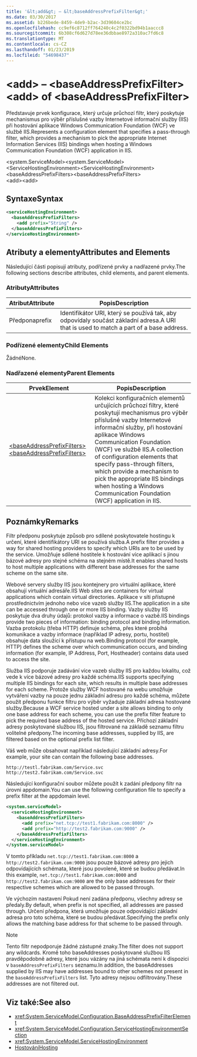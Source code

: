 ```yaml
---
title: '&lt;add&gt; – &lt;baseAddressPrefixFilter&gt;'
ms.date: 03/30/2017
ms.assetid: b226bede-8459-4de9-b2ac-3d39604ce2bc
ms.openlocfilehash: cc9ef6c8712ff764240c4c2f0322bd94b1aaccc8
ms.sourcegitcommit: 6b308cf6d627d78ee36dbbae8972a310ac7fd6c8
ms.translationtype: MT
ms.contentlocale: cs-CZ
ms.lasthandoff: 01/23/2019
ms.locfileid: "54698437"
---
```

# <a name="ltaddgt-of-ltbaseaddressprefixfiltergt"></a><span data-ttu-id="df503-102">&lt;add&gt; – &lt;baseAddressPrefixFilter&gt;</span><span class="sxs-lookup"><span data-stu-id="df503-102">&lt;add&gt; of &lt;baseAddressPrefixFilter&gt;</span></span>
<span data-ttu-id="df503-103">Představuje prvek konfigurace, který určuje průchozí filtr, který poskytuje mechanismus pro výběr příslušné vazby Internetové informační služby (IIS) při hostování aplikace Windows Communication Foundation (WCF) ve službě IIS.</span><span class="sxs-lookup"><span data-stu-id="df503-103">Represents a configuration element that specifies a pass-through filter, which provides a mechanism to pick the appropriate Internet Information Services (IIS) bindings when hosting a Windows Communication Foundation (WCF) application in IIS.</span></span>  
  
 <span data-ttu-id="df503-104">\<system.ServiceModel></span><span class="sxs-lookup"><span data-stu-id="df503-104">\<system.ServiceModel></span></span>  
<span data-ttu-id="df503-105">\<ServiceHostingEnvironment></span><span class="sxs-lookup"><span data-stu-id="df503-105">\<ServiceHostingEnvironment></span></span>  
<span data-ttu-id="df503-106">\<baseAddressPrefixFilters></span><span class="sxs-lookup"><span data-stu-id="df503-106">\<baseAddressPrefixFilters></span></span>  
<span data-ttu-id="df503-107">\<add></span><span class="sxs-lookup"><span data-stu-id="df503-107">\<add></span></span>  
  
## <a name="syntax"></a><span data-ttu-id="df503-108">Syntaxe</span><span class="sxs-lookup"><span data-stu-id="df503-108">Syntax</span></span>  
  
```xml  
<serviceHostingEnvironment>
  <baseAddressPrefixFilters>
    <add prefix="String" />
  </baseAddressPrefixFilters>
</serviceHostingEnvironment>
```  
  
## <a name="attributes-and-elements"></a><span data-ttu-id="df503-109">Atributy a elementy</span><span class="sxs-lookup"><span data-stu-id="df503-109">Attributes and Elements</span></span>  
 <span data-ttu-id="df503-110">Následující části popisují atributy, podřízené prvky a nadřazené prvky.</span><span class="sxs-lookup"><span data-stu-id="df503-110">The following sections describe attributes, child elements, and parent elements.</span></span>  
  
### <a name="attributes"></a><span data-ttu-id="df503-111">Atributy</span><span class="sxs-lookup"><span data-stu-id="df503-111">Attributes</span></span>  
  
|<span data-ttu-id="df503-112">Atribut</span><span class="sxs-lookup"><span data-stu-id="df503-112">Attribute</span></span>|<span data-ttu-id="df503-113">Popis</span><span class="sxs-lookup"><span data-stu-id="df503-113">Description</span></span>|  
|---------------|-----------------|  
|<span data-ttu-id="df503-114">Předpona</span><span class="sxs-lookup"><span data-stu-id="df503-114">prefix</span></span>|<span data-ttu-id="df503-115">Identifikátor URI, který se používá tak, aby odpovídaly součást základní adresa.</span><span class="sxs-lookup"><span data-stu-id="df503-115">A URI that is used to match a part of a base address.</span></span>|  
  
### <a name="child-elements"></a><span data-ttu-id="df503-116">Podřízené elementy</span><span class="sxs-lookup"><span data-stu-id="df503-116">Child Elements</span></span>  
 <span data-ttu-id="df503-117">Žádné</span><span class="sxs-lookup"><span data-stu-id="df503-117">None.</span></span>  
  
### <a name="parent-elements"></a><span data-ttu-id="df503-118">Nadřazené elementy</span><span class="sxs-lookup"><span data-stu-id="df503-118">Parent Elements</span></span>  
  
|<span data-ttu-id="df503-119">Prvek</span><span class="sxs-lookup"><span data-stu-id="df503-119">Element</span></span>|<span data-ttu-id="df503-120">Popis</span><span class="sxs-lookup"><span data-stu-id="df503-120">Description</span></span>|  
|-------------|-----------------|  
|[<span data-ttu-id="df503-121">\<baseAddressPrefixFilters></span><span class="sxs-lookup"><span data-stu-id="df503-121">\<baseAddressPrefixFilters></span></span>](../../../../../docs/framework/configure-apps/file-schema/wcf/baseaddressprefixfilters.md)|<span data-ttu-id="df503-122">Kolekci konfiguračních elementů určujících průchozí filtry, které poskytují mechanismus pro výběr příslušné vazby Internetové informační služby, při hostování aplikace Windows Communication Foundation (WCF) ve službě IIS.</span><span class="sxs-lookup"><span data-stu-id="df503-122">A collection of configuration elements that specify pass-through filters, which provide a mechanism to pick the appropriate IIS bindings when hosting a Windows Communication Foundation (WCF) application in IIS.</span></span>|  
  
## <a name="remarks"></a><span data-ttu-id="df503-123">Poznámky</span><span class="sxs-lookup"><span data-stu-id="df503-123">Remarks</span></span>  
 <span data-ttu-id="df503-124">Filtr předponu poskytuje způsob pro sdílené poskytovatele hostingu k určení, které identifikátory URI se používá služba.</span><span class="sxs-lookup"><span data-stu-id="df503-124">A prefix filter provides a way for shared hosting providers to specify which URIs are to be used by the service.</span></span> <span data-ttu-id="df503-125">Umožňuje sdílené hostitele k hostování více aplikací s jinou bázové adresy pro stejné schéma na stejném místě.</span><span class="sxs-lookup"><span data-stu-id="df503-125">It enables shared hosts to host multiple applications with different base addresses for the same scheme on the same site.</span></span>  
  
 <span data-ttu-id="df503-126">Webové servery služby IIS jsou kontejnery pro virtuální aplikace, které obsahují virtuální adresáře.</span><span class="sxs-lookup"><span data-stu-id="df503-126">IIS Web sites are containers for virtual applications which contain virtual directories.</span></span> <span data-ttu-id="df503-127">Aplikace v síti přístupné prostřednictvím jednoho nebo více vazeb služby IIS.</span><span class="sxs-lookup"><span data-stu-id="df503-127">The application in a site can be accessed through one or more IIS binding.</span></span> <span data-ttu-id="df503-128">Vazby služby IIS poskytuje dva druhy údajů: protokol vazby a informace o vazbě.</span><span class="sxs-lookup"><span data-stu-id="df503-128">IIS bindings provide two pieces of information: binding protocol and binding information.</span></span> <span data-ttu-id="df503-129">Vazba protokolu (třeba HTTP) definuje schéma, přes které probíhá komunikace a vazby informace (například IP adresy, portu, hostitel) obsahuje data sloužící k přístupu na web.</span><span class="sxs-lookup"><span data-stu-id="df503-129">Binding protocol (for example, HTTP) defines the scheme over which communication occurs, and binding information (for example, IP Address, Port, Hostheader) contains data used to access the site.</span></span>  
  
 <span data-ttu-id="df503-130">Služba IIS podporuje zadávání více vazeb služby IIS pro každou lokalitu, což vede k více bázové adresy pro každé schéma.</span><span class="sxs-lookup"><span data-stu-id="df503-130">IIS supports specifying multiple IIS bindings for each site, which results in multiple base addresses for each scheme.</span></span> <span data-ttu-id="df503-131">Protože služby WCF hostované na webu umožňuje vytváření vazby na pouze jednu základní adresu pro každé schéma, můžete použít předponu funkce filtru pro výběr vyžaduje základní adresa hostované služby.</span><span class="sxs-lookup"><span data-stu-id="df503-131">Because a WCF service hosted under a site allows binding to only one base address for each scheme, you can use the prefix filter feature to pick the required base address of the hosted service.</span></span> <span data-ttu-id="df503-132">Příchozí základní adresy poskytované službou IIS, jsou filtrované na základě seznamu filtru volitelné předpony.</span><span class="sxs-lookup"><span data-stu-id="df503-132">The incoming base addresses, supplied by IIS, are filtered based on the optional prefix list filter.</span></span>  
  
 <span data-ttu-id="df503-133">Váš web může obsahovat například následující základní adresy.</span><span class="sxs-lookup"><span data-stu-id="df503-133">For example, your site can contain the following base addresses.</span></span>  
  
```  
http://testl.fabrikam.com/Service.svc  
http://test2.fabrikam.com/Service.svc  
```  
  
 <span data-ttu-id="df503-134">Následující konfigurační soubor můžete použít k zadání předpony filtr na úrovni appdomain.</span><span class="sxs-lookup"><span data-stu-id="df503-134">You can use the following configuration file to specify a prefix filter at the appdomain level.</span></span>  
  
```xml  
<system.serviceModel>
  <serviceHostingEnvironment>
    <baseAddressPrefixFilters>
      <add prefix="net.tcp://test1.fabrikam.com:8000" />
      <add prefix="http://test2.fabrikam.com:9000" />
    </baseAddressPrefixFilters>
  </serviceHostingEnvironment>
</system.serviceModel>
```  
  
 <span data-ttu-id="df503-135">V tomto příkladu `net.tcp://test1.fabrikam.com:8000` a `http://test2.fabrikam.com:9000` jsou pouze bázové adresy pro jejich odpovídajících schémata, které jsou povolené, které se budou předávat.</span><span class="sxs-lookup"><span data-stu-id="df503-135">In this example, `net.tcp://test1.fabrikam.com:8000` and `http://test2.fabrikam.com:9000` are the only base addresses for their respective schemes which are allowed to be passed through.</span></span>  
  
 <span data-ttu-id="df503-136">Ve výchozím nastavení Pokud není zadána předponu, všechny adresy se předaly.</span><span class="sxs-lookup"><span data-stu-id="df503-136">By default, when prefix is not specified, all addresses are passed through.</span></span> <span data-ttu-id="df503-137">Určení předpona, která umožňuje pouze odpovídající základní adresa pro toto schéma, které se budou předávat.</span><span class="sxs-lookup"><span data-stu-id="df503-137">Specifying the prefix only allows the matching base address for that scheme to be passed through.</span></span>  
  
> [!NOTE]
>  <span data-ttu-id="df503-138">Tento filtr nepodporuje žádné zástupné znaky.</span><span class="sxs-lookup"><span data-stu-id="df503-138">The filter does not support any wildcards.</span></span> <span data-ttu-id="df503-139">Kromě toho baseAddresses poskytované službou IIS pravděpodobně adresy, které jsou vázány na jiná schémata není k dispozici v `baseAddressPrefixFilters` seznamu.</span><span class="sxs-lookup"><span data-stu-id="df503-139">In addition, the baseAddresses supplied by IIS may have addresses bound to other schemes not present in the `baseAddressPrefixFilters` list.</span></span> <span data-ttu-id="df503-140">Tyto adresy nejsou odfiltrovány.</span><span class="sxs-lookup"><span data-stu-id="df503-140">These addresses are not filtered out.</span></span>  
  
## <a name="see-also"></a><span data-ttu-id="df503-141">Viz také:</span><span class="sxs-lookup"><span data-stu-id="df503-141">See also</span></span>
- <xref:System.ServiceModel.Configuration.BaseAddressPrefixFilterElement>
- <xref:System.ServiceModel.Configuration.ServiceHostingEnvironmentSection>
- <xref:System.ServiceModel.ServiceHostingEnvironment>
- [<span data-ttu-id="df503-142">Hostování</span><span class="sxs-lookup"><span data-stu-id="df503-142">Hosting</span></span>](../../../../../docs/framework/wcf/feature-details/hosting.md)
